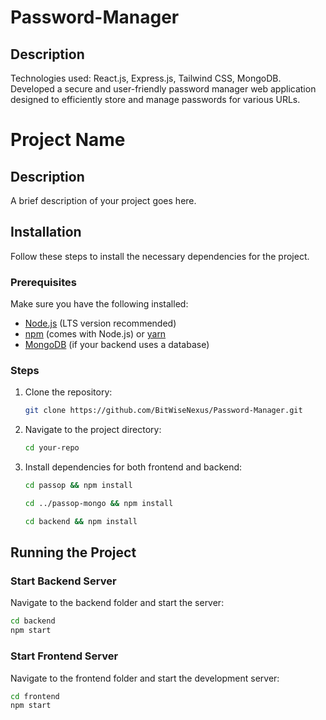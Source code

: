 # Password-Manager

## Description
Technologies used: React.js, Express.js, Tailwind CSS, MongoDB. 
Developed a secure and user-friendly password manager web application designed to efficiently store and manage passwords for various URLs.

# Project Name

## Description
A brief description of your project goes here.

## Installation
Follow these steps to install the necessary dependencies for the project.

### Prerequisites
Make sure you have the following installed:
- [Node.js](https://nodejs.org/) (LTS version recommended)
- [npm](https://www.npmjs.com/) (comes with Node.js) or [yarn](https://yarnpkg.com/)
- [MongoDB](https://www.mongodb.com/) (if your backend uses a database)

### Steps
1. Clone the repository:
   ```sh
   git clone https://github.com/BitWiseNexus/Password-Manager.git
   ```
2. Navigate to the project directory:
   ```sh
   cd your-repo
   ```
3. Install dependencies for both frontend and backend:
   ```sh
   cd passop && npm install
   ```
   ```sh
   cd ../passop-mongo && npm install
   ```
    ```sh
   cd backend && npm install
   ```

## Running the Project
### Start Backend Server
Navigate to the backend folder and start the server:
```sh
cd backend
npm start
```

### Start Frontend Server
Navigate to the frontend folder and start the development server:
```sh
cd frontend
npm start
```

